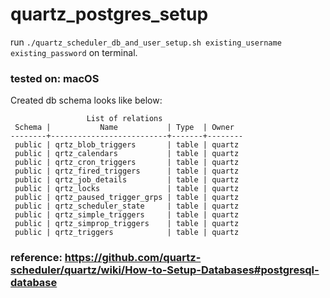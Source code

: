 # quartz_postgres_setup
run `./quartz_scheduler_db_and_user_setup.sh existing_username existing_password` on terminal.

### tested on: macOS


Created db schema looks like below:
```
                 List of relations
 Schema |           Name           | Type  | Owner
--------+--------------------------+-------+--------
 public | qrtz_blob_triggers       | table | quartz
 public | qrtz_calendars           | table | quartz
 public | qrtz_cron_triggers       | table | quartz
 public | qrtz_fired_triggers      | table | quartz
 public | qrtz_job_details         | table | quartz
 public | qrtz_locks               | table | quartz
 public | qrtz_paused_trigger_grps | table | quartz
 public | qrtz_scheduler_state     | table | quartz
 public | qrtz_simple_triggers     | table | quartz
 public | qrtz_simprop_triggers    | table | quartz
 public | qrtz_triggers            | table | quartz
 ```
 
### reference: https://github.com/quartz-scheduler/quartz/wiki/How-to-Setup-Databases#postgresql-database
